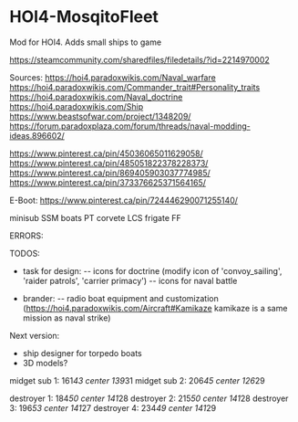 # HOI4-MosqitoFleet
Mod for HOI4. Adds small ships to game

https://steamcommunity.com/sharedfiles/filedetails/?id=2214970002

Sources:
https://hoi4.paradoxwikis.com/Naval_warfare
https://hoi4.paradoxwikis.com/Commander_trait#Personality_traits
https://hoi4.paradoxwikis.com/Naval_doctrine
https://hoi4.paradoxwikis.com/Ship
https://www.beastsofwar.com/project/1348209/
https://forum.paradoxplaza.com/forum/threads/naval-modding-ideas.896602/


https://www.pinterest.ca/pin/45036065011629058/
https://www.pinterest.ca/pin/485051822378228373/
https://www.pinterest.ca/pin/869405903037774985/
https://www.pinterest.ca/pin/373376625371564165/

E-Boot: https://www.pinterest.ca/pin/724446290071255140/

minisub SSM
boats PT
corvete LCS
frigate FF

ERRORS:


TODOS:
- task for design:
-- icons for doctrine (modify icon of 'convoy_sailing', 'raider patrols', 'carrier primacy')
-- icons for naval battle

- brander:
-- radio boat equipment and customization (https://hoi4.paradoxwikis.com/Aircraft#Kamikaze kamikaze is a same mission as naval strike)

Next version:
- ship designer for torpedo boats
- 3D models?






midget sub 1: 161*43 center 139*31
midget sub 2: 206*45 center 126*29


destroyer 1: 184*50 center 141*28
destroyer 2: 215*50 center 141*28
destroyer 3: 196*53 center 141*27
destroyer 4: 234*49 center 141*29

